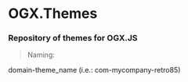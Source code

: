 # OGX.Themes
### Repository of themes for OGX.JS
> Naming: 

domain-theme_name (i.e.: com-mycompany-retro85)
